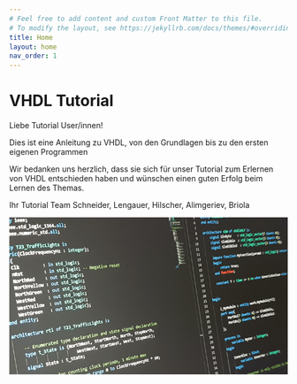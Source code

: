 ```yaml
---
# Feel free to add content and custom Front Matter to this file.
# To modify the layout, see https://jekyllrb.com/docs/themes/#overriding-theme-defaults
title: Home
layout: home
nav_order: 1
---
```

# VHDL Tutorial

Liebe Tutorial User/innen!

Dies ist eine Anleitung zu VHDL, von den Grundlagen bis zu den ersten eigenen Programmen


Wir bedanken uns herzlich, dass sie sich für unser Tutorial zum Erlernen von VHDL entschieden haben und wünschen einen guten Erfolg beim Lernen des Themas.

Ihr Tutorial Team
Schneider, Lengauer, Hilscher, Alimgeriev, Briola

![Dummy](assets/vhdl_dummy.png)